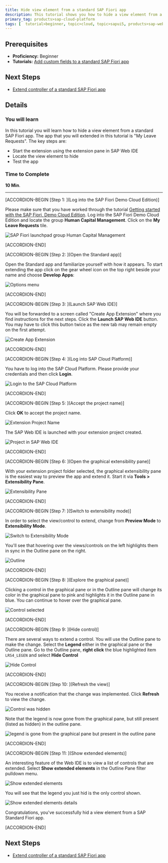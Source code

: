 ```yaml
---
title: Hide view element from a standard SAP Fiori app
description: This tutorial shows you how to hide a view element from a standard SAP Fiori app.
primary_tag: products>sap-cloud-platform
tags: [  tutorial>beginner, topic>cloud, topic>sapui5, products>sap-web-ide, products>sap-cloud-platform ]
---
```

## Prerequisites  
- **Proficiency:** Beginner
- **Tutorials:** [Add custom fields to a standard SAP Fiori app](http://www.sap.com/developer/tutorials/hcp-fiori-cloud-edition-add-fields.html)

## Next Steps
- [Extend controller of a standard SAP Fiori app](http://www.sap.com/developer/tutorials/hcp-fiori-cloud-edition-extend-controller.html)

## Details
### You will learn  
In this tutorial you will learn how to hide a view element from a standard SAP Fiori app. The app that you will extended in this tutorial is "My Leave Requests". The key steps are:

- Start the extension using the extension pane in SAP Web IDE
- Locate the view element to hide
- Test the app

### Time to Complete
**10 Min**.

---


[ACCORDION-BEGIN [Step 1: ](Log into the SAP Fiori Demo Cloud Edition)]

Please make sure that you have worked through the tutorial [Getting started with the SAP Fiori, Demo Cloud Edition](http://www.sap.com/developer/tutorials/hcp-fiori-cloud-edition-start.html). Log into the SAP Fiori Demo Cloud Edition and locate the group **Human Capital Management**. Click on the **My Leave Requests** tile.

![SAP Fiori launchpad group Human Capital Management](Launchpag-My-Leave-Requests.png)


[ACCORDION-END]

[ACCORDION-BEGIN [Step 2: ](Open the Standard app)]

Open the Standard app and familiarize yourself with how it appears. To start extending the app click on the gear wheel icon on the top right beside your name and choose **Develop Apps**:

![Options menu](8.png)


[ACCORDION-END]

[ACCORDION-BEGIN [Step 3: ](Launch SAP Web IDE)]

You will be forwarded to a screen called "Create App Extension" where you find instructions for the next steps. Click the **Launch SAP Web IDE** button. You may have to click this button twice as the new tab may remain empty on the first attempt.

![Create App Extension](Create-App-Extension.png)


[ACCORDION-END]

[ACCORDION-BEGIN [Step 4: ](Log into SAP Cloud Platform)]

You have to log into the SAP Cloud Platform. Please provide your credentials and then click **Login**.

![Login to the SAP Cloud Platform](Login-to-SAP-HANA-Cloud-Platform.png)


[ACCORDION-END]

[ACCORDION-BEGIN [Step 5: ](Accept the project name)]

Click **OK** to accept the project name.

![Extension Project Name](Extension-Project-Name.png)

The SAP Web IDE is launched with your extension project created.

![Project in SAP Web IDE](Project-in-SAP-Web-IDE.png)


[ACCORDION-END]

[ACCORDION-BEGIN [Step 6: ](Open the graphical extensibility pane)]

With your extension project folder selected, the graphical extensibility pane is the easiest way to preview the app and extend it. Start it via **Tools > Extensibility Pane**.

![Extensibility Pane](Extensibility-Pane.png)


[ACCORDION-END]

[ACCORDION-BEGIN [Step 7: ](Switch to extensibility mode)]

In order to select the view/control to extend, change from **Preview Mode** to **Extensibility Mode**.

![Switch to Extensibility Mode](Switch-to-Extensibility-Mode.png)

You'll see that hovering over the views/controls on the left highlights them in sync in the Outline pane on the right.

![Outline](Outline.png)


[ACCORDION-END]

[ACCORDION-BEGIN [Step 8: ](Explore the graphical pane)]

Clicking a control in the graphical pane or in the Outline pane will change its color in the graphical pane to pink and highlights it in the Outline pane in blue. You can continue to hover over the graphical pane.

![Control selected](Control-selected.png)


[ACCORDION-END]

[ACCORDION-BEGIN [Step 9: ](Hide control)]

There are several ways to extend a control. You will use the Outline pane to make the change. Select the **Legend** either in the graphical pane or the Outline pane. Go to the Outline pane, **right click** the blue highlighted item `LRS4_LEGEN` and select **Hide Control**

![Hide Control](Hide-Control.png)


[ACCORDION-END]

[ACCORDION-BEGIN [Step 10: ](Refresh the view)]

You receive a notification that the change was implemented. Click **Refresh** to view the change.

![Control was hidden](Control-was-hidden.png)

Note that the legend is now gone from the graphical pane, but still present (listed as hidden) in the outline pane.

![legend is gone from the graphical pane but present in the outline pane](Outline-shows-hidden-status.png)


[ACCORDION-END]

[ACCORDION-BEGIN [Step 11: ](Show extended elements)]

An interesting feature of the Web IDE is to view a list of controls that are extended. Select **Show extended elements** in the Outline Pane filter pulldown menu.

![Show extended elements](Show-extended-elements.png)

You will see that the legend you just hid is the only control shown.

![Show extended elements details](Show-extended-elements-details.png)

Congratulations, you've successfully hid a view element from a SAP Standard Fiori app.


[ACCORDION-END]



## Next Steps
- [Extend controller of a standard SAP Fiori app](http://www.sap.com/developer/tutorials/hcp-fiori-cloud-edition-extend-controller.html)
